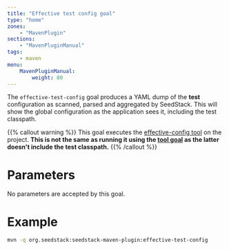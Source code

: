 ```yaml
---
title: "Effective test config goal"
type: "home"
zones:
    - "MavenPlugin"
sections:
    - "MavenPluginManual"
tags:
    - maven
menu:
    MavenPluginManual:
        weight: 80
---
```


The `effective-test-config` goal produces a YAML dump of the **test** configuration as scanned, parsed and aggregated by SeedStack. <!--more-->
This will show the global configuration as the application sees it, including the test classpath.

{{% callout warning %}}
This goal executes the [effective-config tool](/docs/seed/configuration/#effective-configuration) on 
the project. **This is not the same as running it using the [tool goal](../tool) as the latter doesn't include the 
test classpath.**
{{% /callout %}}

# Parameters

No parameters are accepted by this goal.

# Example

```bash
mvn -q org.seedstack:seedstack-maven-plugin:effective-test-config
```
